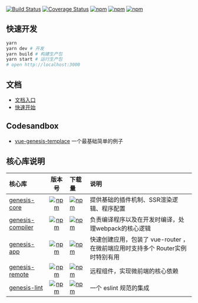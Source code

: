 [![Build Status](https://travis-ci.org/fmfe/genesis.svg?branch=master)](https://travis-ci.org/fmfe/genesis)
[![Coverage Status](https://coveralls.io/repos/github/fmfe/genesis/badge.svg?branch=master)](https://coveralls.io/github/fmfe/genesis?branch=master)
[![npm](https://img.shields.io/npm/v/@fmfe/genesis-core.svg)](https://www.npmjs.com/package/@fmfe/genesis-core) 
[![npm](https://img.shields.io/npm/dm/@fmfe/genesis-core.svg)](https://www.npmjs.com/package/@fmfe/genesis-core)
[![npm](https://img.shields.io/npm/dt/@fmfe/genesis-core.svg)](https://www.npmjs.com/package/@fmfe/genesis-core)

## 快速开发
```bash
yarn
yarn dev # 开发
yarn build # 构建生产包
yarn start # 运行生产包
# open http://localhost:3000
```

## 文档
- [文档入口](https://fmfe.github.io/genesis-docs/)
- [快速开始](https://fmfe.github.io/genesis-docs/guide/)


## Codesandbox
- [vue-genesis-templace](https://codesandbox.io/s/condescending-architecture-ifgpt) 一个最基础简单的例子

## 核心库说明
|核心库|版本号|下载量|说明|
|:-|:-:|:-|:-|
|[genesis-core](https://fmfe.github.io/genesis-docs/core/)|[![npm](https://img.shields.io/npm/v/@fmfe/genesis-core.svg)](https://www.npmjs.com/package/@fmfe/genesis-core) |[![npm](https://img.shields.io/npm/dm/@fmfe/genesis-core.svg)](https://www.npmjs.com/package/@fmfe/genesis-core)|提供基础的插件机制、SSR渲染逻辑、程序配置|
|[genesis-compiler](https://fmfe.github.io/genesis-docs/compiler/)|[![npm](https://img.shields.io/npm/v/@fmfe/genesis-compiler.svg)](https://www.npmjs.com/package/@fmfe/genesis-compiler) |[![npm](https://img.shields.io/npm/dm/@fmfe/genesis-compiler.svg)](https://www.npmjs.com/package/@fmfe/genesis-compiler)|负责编译程序以及在开发时编译，处理webpack的核心逻辑|
|[genesis-app](https://fmfe.github.io/genesis-docs/app/)|[![npm](https://img.shields.io/npm/v/@fmfe/genesis-app.svg)](https://www.npmjs.com/package/@fmfe/genesis-app) |[![npm](https://img.shields.io/npm/dm/@fmfe/genesis-app.svg)](https://www.npmjs.com/package/@fmfe/genesis-app)|快速创建应用，包装了 vue-router ，在微前端应用时支持多个 Router实例时特别有用|
|[genesis-remote](https://fmfe.github.io/genesis-docs/remote/)|[![npm](https://img.shields.io/npm/v/@fmfe/genesis-remote.svg)](https://www.npmjs.com/package/@fmfe/genesis-remote) |[![npm](https://img.shields.io/npm/dm/@fmfe/genesis-remote.svg)](https://www.npmjs.com/package/@fmfe/genesis-remote)|远程组件，实现微前端的核心依赖|
|[genesis-lint](https://www.npmjs.com/package/@fmfe/genesis-lint)|[![npm](https://img.shields.io/npm/v/@fmfe/genesis-lint.svg)](https://www.npmjs.com/package/@fmfe/genesis-lint) |[![npm](https://img.shields.io/npm/dm/@fmfe/genesis-lint.svg)](https://www.npmjs.com/package/@fmfe/genesis-lint)|一个 eslint 规范的集成|
